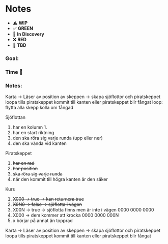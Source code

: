# Notes

* ⚠️ **WIP**
* ✅ **GREEN**
* 🧠 **In Discovery**
* ❌ **RED**
* 📝 **TBD**

### Goal:
### Time 🍅
### Notes:

Karta ->
Läser av position av skeppen -> skapa sjöflottor och piratskeppet
loopa tills piratskeppet kommit till kanten eller piratskeppet blir fångat
loop:
flytta alla skepp
kolla om fångad

Sjöflottan
1. har en kolumn
    1.
2. har en start riktning
2. den ska röra sig varje runda (upp eller ner)
3. den ska vända vid kanten

Piratskeppet
1. ~~har en rad~~
2. ~~har position~~
2. ~~ska röra sig varje runda~~
3. när den kommit till högra kanten är den säker

Kurs
1. ~~X000 -> true -> kan returnera true~~
2. ~~X0N0 -> false -> sjöflotta i vägen~~
3. X00N -> true -> sjöflotta finns men är inte i vägen
   0000
   0000
   0000
4. X000 -> dem kommer att krocka
   0000
   0000
   000N
5. x börjar på annat än topprad

Karta ->
Läser av position av skeppen -> skapa sjöflottor och piratskeppet
loopa tills piratskeppet kommit till kanten eller piratskeppet blir fångat
